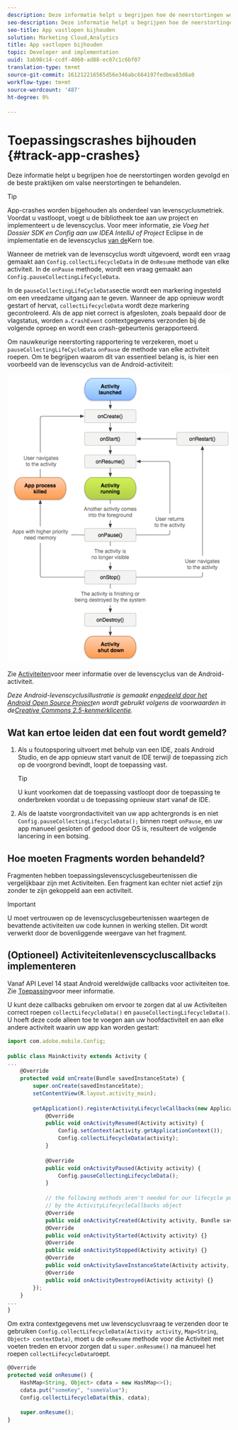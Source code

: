```yaml
---
description: Deze informatie helpt u begrijpen hoe de neerstortingen worden gevolgd en de beste praktijken om valse neerstortingen te behandelen.
seo-description: Deze informatie helpt u begrijpen hoe de neerstortingen worden gevolgd en de beste praktijken om valse neerstortingen te behandelen.
seo-title: App vastlopen bijhouden
solution: Marketing Cloud,Analytics
title: App vastlopen bijhouden
topic: Developer and implementation
uuid: 3ab98c14-ccdf-4060-ad88-ec07c1c6bf07
translation-type: tm+mt
source-git-commit: 161212216565d56e346abc664197fedbea83d6a0
workflow-type: tm+mt
source-wordcount: '487'
ht-degree: 0%

---
```



# Toepassingscrashes bijhouden {#track-app-crashes}

Deze informatie helpt u begrijpen hoe de neerstortingen worden gevolgd en de beste praktijken om valse neerstortingen te behandelen.

>[!TIP]
>
>App-crashes worden bijgehouden als onderdeel van levenscyclusmetriek. Voordat u vastloopt, voegt u de bibliotheek toe aan uw project en implementeert u de levenscyclus. Voor meer informatie, zie *Voeg het Dossier SDK en Config aan uw IDEA IntelliJ of Project* Eclipse in de implementatie en de levenscyclus [van de](/help/android/getting-started/dev-qs.md)Kern toe.

Wanneer de metriek van de levenscyclus wordt uitgevoerd, wordt een vraag gemaakt aan `Config.collectLifecycleData` in de `OnResume` methode van elke activiteit. In de `onPause` methode, wordt een vraag gemaakt aan `Config.pauseCollectingLifeCycleData`.

In de `pauseCollectingLifeCycleData`sectie wordt een markering ingesteld om een vreedzame uitgang aan te geven. Wanneer de app opnieuw wordt gestart of hervat, `collectLifecycleData` wordt deze markering gecontroleerd. Als de app niet correct is afgesloten, zoals bepaald door de vlagstatus, worden `a.CrashEvent` contextgegevens verzonden bij de volgende oproep en wordt een crash-gebeurtenis gerapporteerd.

Om nauwkeurige neerstorting rapportering te verzekeren, moet u `pauseCollectingLifeCycleData` `onPause` de methode van elke activiteit roepen. Om te begrijpen waarom dit van essentieel belang is, is hier een voorbeeld van de levenscyclus van de Android-activiteit:

![](assets/android-lifecycle.png)

Zie [Activiteiten](https://developer.android.com/guide/components/activities.html)voor meer informatie over de levenscyclus van de Android-activiteit.

*Deze Android-levenscyclusillustratie is gemaakt en[gedeeld door het Android Open Source Project](https://source.android.com/)en wordt gebruikt volgens de voorwaarden in de[Creative Commons 2.5-kenmerklicentie](https://creativecommons.org/licenses/by/2.5/).*

## Wat kan ertoe leiden dat een fout wordt gemeld?

1. Als u foutopsporing uitvoert met behulp van een IDE, zoals Android Studio, en de app opnieuw start vanuit de IDE terwijl de toepassing zich op de voorgrond bevindt, loopt de toepassing vast.

   >[!TIP]
   >
   >U kunt voorkomen dat de toepassing vastloopt door de toepassing te onderbreken voordat u de toepassing opnieuw start vanaf de IDE.

1. Als de laatste voorgrondactiviteit van uw app achtergronds is en niet `Config.pauseCollectingLifecycleData();` binnen roept `onPause`, en uw app manueel gesloten of gedood door OS is, resulteert de volgende lancering in een botsing.

## Hoe moeten Fragments worden behandeld?

Fragmenten hebben toepassingslevenscyclusgebeurtenissen die vergelijkbaar zijn met Activiteiten. Een fragment kan echter niet actief zijn zonder te zijn gekoppeld aan een activiteit.

>[!IMPORTANT]
>
>U moet vertrouwen op de levenscyclusgebeurtenissen waartegen de bevattende activiteiten uw code kunnen in werking stellen. Dit wordt verwerkt door de bovenliggende weergave van het fragment.

## (Optioneel) Activiteitenlevenscycluscallbacks implementeren

Vanaf API Level 14 staat Android wereldwijde callbacks voor activiteiten toe. Zie [Toepassing](https://developer.android.com/reference/android/app/Application)voor meer informatie.

U kunt deze callbacks gebruiken om ervoor te zorgen dat al uw Activiteiten correct roepen `collectLifecycleData()` en `pauseCollectingLifecycleData()`. U hoeft deze code alleen toe te voegen aan uw hoofdactiviteit en aan elke andere activiteit waarin uw app kan worden gestart:

```js
import com.adobe.mobile.Config; 
  
public class MainActivity extends Activity { 
... 
    @Override 
    protected void onCreate(Bundle savedInstanceState) { 
        super.onCreate(savedInstanceState); 
        setContentView(R.layout.activity_main); 
  
        getApplication().registerActivityLifecycleCallbacks(new Application.ActivityLifecycleCallbacks() { 
            @Override 
            public void onActivityResumed(Activity activity) { 
                Config.setContext(activity.getApplicationContext()); 
                Config.collectLifecycleData(activity); 
            } 
  
            @Override 
            public void onActivityPaused(Activity activity) {     
                Config.pauseCollectingLifecycleData(); 
            } 
    
            // the following methods aren't needed for our lifecycle purposes, but are required to be implemented 
            // by the ActivityLifecycleCallbacks object 
            @Override 
            public void onActivityCreated(Activity activity, Bundle savedInstanceState) {} 
            @Override 
            public void onActivityStarted(Activity activity) {} 
            @Override 
            public void onActivityStopped(Activity activity) {} 
            @Override 
            public void onActivitySaveInstanceState(Activity activity, Bundle outState) {} 
            @Override 
            public void onActivityDestroyed(Activity activity) {} 
        }); 
    } 
... 
}
```

Om extra contextgegevens met uw levenscyclusvraag te verzenden door te gebruiken `Config.collectLifecycleData(Activity activity`, `Map<String`, `Object> contextData)`, moet u de `onResume` methode voor die Activiteit met voeten treden en ervoor zorgen dat u `super.onResume()` na manueel het roepen `collectLifecycleData`roept.

```js
@Override 
protected void onResume() { 
    HashMap<String, Object> cdata = new HashMap<>(); 
    cdata.put("someKey", "someValue"); 
    Config.collectLifecycleData(this, cdata); 
  
    super.onResume(); 
}
```

